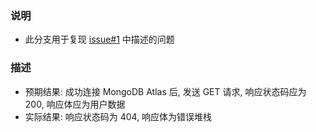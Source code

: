 ### 说明

-   此分支用于复现 [issue#1](https://github.com/HenryC-3/zhihu-RESTful-API/issues/1#issue-793179386) 中描述的问题

### 描述

-   预期结果: 成功连接 MongoDB Atlas 后, 发送 GET 请求, 响应状态码应为 200, 响应体应为用户数据
-   实际结果: 响应状态码为 404, 响应体为错误堆栈
